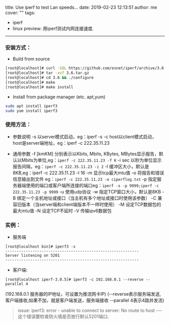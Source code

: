 title: Use iperf to test Lan speeds...
date: 2019-02-23 12:13:51
author: me
cover: ""
tags:
  - iperf
  - linux
preview: 用iperf测试内网连接速度.
---

### 安装方式：
- Build from source

```bash
[root@localhost]# curl -SOL https://github.com/esnet/iperf/archive/3.6.tar.gz
[root@localhost]# tar -xvf 3.6.tar.gz
[root@localhost]# cd 3.6 && ./configure
[root@localhost]# make
[root@localhost]# make install
```
- Install from package manager (etc. apt,yum)

```bash
sudo apt install iperf3
sudo yum install iperf3
```

### 使用方法：

- 参数说明
-s 以server模式启动，eg：iperf -s
-c host以client模式启动，host是server端地址，eg：iperf -c 222.35.11.23

- 通用参数
-f [kmKM] 分别表示以Kbits, Mbits, KBytes, MBytes显示报告，默认以Mbits为单位,eg：`iperf -c 222.35.11.23 -f K`
-i sec 以秒为单位显示报告间隔，eg：`iperf -c 222.35.11.23 -i 2`
-l 缓冲区大小，默认是8KB,eg：iperf -c 222.35.11.23 -l 16
-m 显示tcp最大mtu值
-o 将报告和错误信息输出到文件 eg：`iperf -c 222.35.11.23 -o ciperflog.txt`
-p 指定服务器端使用的端口或客户端所连接的端口eg：`iperf -s -p 9999;iperf -c 222.35.11.23 -p 9999`
-u 使用udp协议
-w 指定TCP窗口大小，默认是8KB
-B 绑定一个主机地址或接口（当主机有多个地址或接口时使用该参数）
-C 兼容旧版本（当server端和client端版本不一样时使用）
-M 设定TCP数据包的最大mtu值
-N 设定TCP不延时
-V 传输ipv6数据包
 
### 实例：
- 服务端
```
[root@localhost bin]# iperf3 -s
-----------------------------------------------------------
Server listening on 5201
-----------------------------------------------------------
```
- 客户端:
```
[root@localhost iperf-3.0.5]# iperf3 -c 192.168.0.1 --reverse --parallel 4
```
(192.168.0.1 服务器的IP地址，可设置为推流网卡IP)
(--reverse表示服务端发送, 客户端接收;如果不加，就是客户端发送，服务端接收 --parallel 4表示4路并发流)

> issue: iperf3: error - unable to connect to server: No route to host  --- 这个错误要检查防火墙是否放行默认5201端口.
